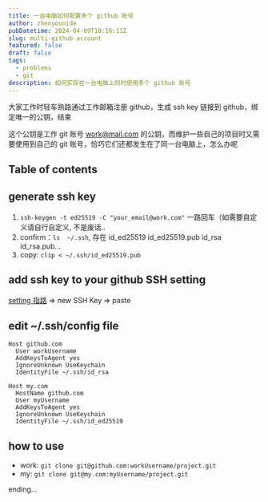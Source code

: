 ```yaml
---
title: 一台电脑如何配置多个 github 账号
author: zhenyounide
pubDatetime: 2024-04-09T10:16:11Z
slug: multi-github-account
featured: false
draft: false
tags:
  - problems
  - git
description: 如何实现在一台电脑上同时使用多个 github 账号
---
```


大家工作时轻车熟路通过工作邮箱注册 github，生成 ssh key 链接到 github，绑定唯一的公钥，结束

这个公钥是工作 git 账号 work@mail.com 的公钥，而维护一些自己的项目时又需要使用到自己的 git 账号，恰巧它们还都发生在了同一台电脑上，怎么办呢

## Table of contents

## generate ssh key

1. `ssh-keygen -t ed25519 -C "your_email@work.com"` 一路回车（如需要自定义请自行自定义, 不是废话..
2. confirm：`ls  ~/.ssh`, 存在 id_ed25519 id_ed25519.pub id_rsa id_rsa.pub...
3. copy: `clip < ~/.ssh/id_ed25519.pub`

## add ssh key to your github SSH setting

[setting 指路](https://github.com/settings/keys) => new SSH Key => paste

## edit ~/.ssh/config file

```
Host github.com
  User workUsername
  AddKeysToAgent yes
  IgnoreUnknown UseKeychain
  IdentityFile ~/.ssh/id_rsa

Host my.com
  HostName github.com
  User myUsername
  AddKeysToAgent yes
  IgnoreUnknown UseKeychain
  IdentityFile ~/.ssh/id_ed25519

```

## how to use

- work: `git clone git@github.com:workUsername/project.git`
- my: `git clone git@my.com:myUsername/project.git`

ending...

